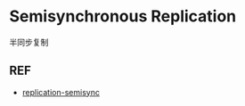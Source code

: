 # Semisynchronous Replication
半同步复制

## REF

- [replication-semisync](https://dev.mysql.com/doc/refman/5.6/en/replication-semisync.html)